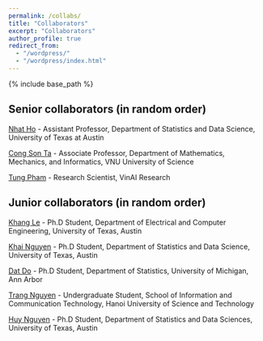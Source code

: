 ```yaml
---
permalink: /collabs/
title: "Collaborators"
excerpt: "Collaborators"
author_profile: true
redirect_from: 
  - "/wordpress/"
  - "/wordpress/index.html"
---
```


{% include base_path %}

## Senior collaborators (in random order)

[Nhat Ho](https://nhatptnk8912.github.io/) - Assistant Professor, Department of Statistics and Data Science, University of Texas at Austin

[Cong Son Ta](https://scholar.google.com.vn/citations?user=dnDDuUMAAAAJ&hl=en) - Associate Professor, Department of Mathematics, Mechanics, and Informatics, VNU University of Science

[Tung Pham](https://scholar.google.com.au/citations?user=KcUuEKsAAAAJ&hl=en) - Research Scientist, VinAI Research


## Junior collaborators (in random order)

[Khang Le](https://lntk.github.io/) - Ph.D Student, Department of Electrical and Computer Engineering, University of Texas, Austin

[Khai Nguyen](https://khainb.github.io/) - Ph.D Student, Department of Statistics and Data Science, University of Texas, Austin

[Dat Do](https://dodat619.github.io/) - Ph.D Student, Department of Statistics, University of Michigan, Ann Arbor

[Trang Nguyen](https://nguyenvuthientrang.github.io) - Undergraduate Student, School of Information and Communication Technology, Hanoi University of Science and Technology

[Huy Nguyen](https://huynm99.github.io) - Ph.D Student, Department of Statistics and Data Sciences, University of Texas, Austin
